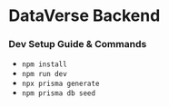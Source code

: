 # DataVerse Backend

### Dev Setup Guide & Commands
- `npm install`
- `npm run dev`
- `npx prisma generate`
- `npm prisma db seed`

